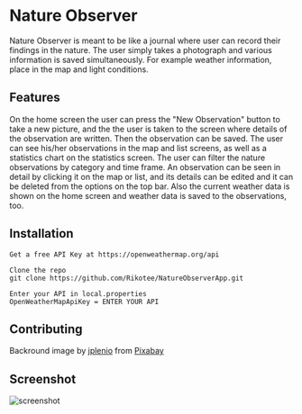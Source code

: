 # Nature Observer

Nature Observer is meant to be like a journal where user can record their findings in the nature.
The user simply takes a photograph and various information is saved simultaneously.
For example weather information, place in the map and light conditions.

## Features

On the home screen the user can press the "New Observation" button to take a new picture, and the the user is taken to the screen where details of the observation are written. Then the observation can be saved.
The user can see his/her observations in the map and list screens, as well as a statistics chart on the statistics screen.
The user can filter the nature observations by category and time frame.
An observation can be seen in detail by clicking it on the map or list, and its details can be edited and it can be deleted from the options on the top bar.
Also the current weather data is shown on the home screen and weather data is saved to the observations, too.

## Installation
```
Get a free API Key at https://openweathermap.org/api

Clone the repo
git clone https://github.com/Rikotee/NatureObserverApp.git

Enter your API in local.properties
OpenWeatherMapApiKey = ENTER YOUR API
```

## Contributing

Backround image by <a href="https://pixabay.com/users/jplenio-7645255/?utm_source=link-attribution&amp;utm_medium=referral&amp;utm_campaign=image&amp;utm_content=3622519">jplenio</a> from <a href="https://pixabay.com/?utm_source=link-attribution&amp;utm_medium=referral&amp;utm_campaign=image&amp;utm_content=3622519">Pixabay</a>

## Screenshot

![screenshot](https://user-images.githubusercontent.com/64250180/137321557-80dc8601-acda-4362-b188-599d783afc88.png)

